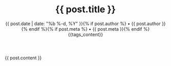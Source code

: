 <div class="post">

<header class="post-header">
<h1 class="post-title">{{ post.title }}</h1>
<p class="post-meta">{{ post.date | date: "%b %-d, %Y" }}{% if post.author %} • {{ post.author }}{% endif %}{% if post.meta %} • {{ post.meta }}{% endif %} {{tags_content}}</p>
</header>

<article class="post-content">
{{ post.content }}
</article>

</div>
